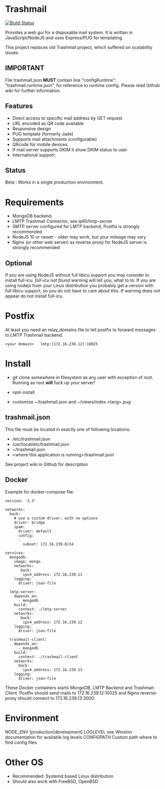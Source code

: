 Trashmail
=========

[![Build Status](https://travis-ci.com/ip6li/trashmail-tester.svg?branch=master)](https://travis-ci.com/ip6li/trashmail-tester)

Provides a web gui for a disposable mail system. It is written in JavaScript/NodeJS
and uses Express/PUG for templating.

This project replaces old Trashmail project, which suffered on scalability issues.

IMPORTANT
---------

File trashmail.json **MUST** contain line
"configRuntime": "trashmail.runtime.json",
for reference to runtime config. Please read Github wiki for further
information.

Features
--------

* Direct access to specific mail address by GET request
* URL encoded as QR code available
* Responsive design
* PUG template (formerly Jade)
* Supports mail attachments (configurable)
* QRcode for mobile devices
* If mail server supports DKIM it show DKIM status to user
* International support.

Status
------

Beta : Works in a single production environment.

Requirements
============

 * MongoDB backend.
 * LMTP Trashmail Connector, see ip6li/lmtp-server
 * SMTP server configured for LMTP backend, Postfix is strongly recommended
 * NodeJS 10 or newer - older may work, but your mileage may vary
 * Nginx (or other web server) as reverse proxy for NodeJS server is strongly recommended

Optional
--------

If you are using NodeJS without full libicu support you may consider to install
full-icu. *full-icu not found* warning will tell you, what to to. If you are
using nodejs from your Linux distribution you probably get a version with
full libicu support, so you do not have to care about this. If warning does not
appear do not install full-icu. 
 
Postfix
=======

At least you need an relay_domains file to tell postfix to forward messages
to LMTP Trashmail backend.

    <your domain>	lmtp:[172.16.238.12]:10025


    
Install
=======

* git clone somewhere in filesystem as any user with exception of root.
Running as root **will** fuck up your server!

* npm install
* customize ~/trashmail.json and ~/views/index.&lt;lang&gt;.pug

trashmail.json
--------------

This file must be located in exactly one of following locations:

* /etc/trashmail.json
* /usr/local/etc/trashmail.json
* ~/trashmail.json
* &lt;where this application is running&gt;/trashmail.json

See project wiki in Github for description

Docker
------

Example for docker-compose file:

```
version: '3.3'

networks:
  back:
    # use a custom driver, with no options
    driver: bridge
    ipam:
      driver: default
      config:
      -
        subnet: 172.16.239.0/24

services:
  mongodb:
    image: mongo
    networks:
       back:
        ipv4_address: 172.16.239.11
    logging:
      driver: json-file

  lmtp-server:
    depends_on:
      - mongodb
    build:
      context: ./lmtp-server
    networks:
       back:
        ipv4_address: 172.16.239.12
    logging:
      driver: json-file

  trashmail-client:
    depends_on:
      - mongodb
    build:
      context: ./trashmail-client
    networks:
      back:
        ipv4_address: 172.16.239.13
    logging:
      driver: json-file

```

These Docker containers starts MongoDB, LMTP Backend and Trashmail-Client.
Postfix should send mails to 172.16.239.12:10025 and Nginx reverse-proxy should connect to
172.16.239.13:3000.
 
Environment
===========

NODE_ENV [production|development]
LOGLEVEL see Winston documentation for available log levels
CONFIGPATH Custom path where to find config files

Other OS
========

* Recommended: Systemd based Linux distribution
* Should also work with FreeBSD, OpenBSD

